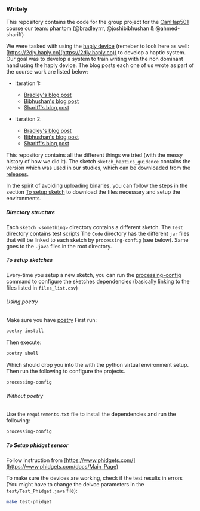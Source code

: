### Writely

This repository contains the code for the group project for the [CanHap501](https://wiki.canhaptics.ca) course our team: phantom (@bradleyrrr, @joshibibhushan & @ahmed-shariff)

We were tasked with using the [haply device](https://www.haply.co) (remeber to look here as well: [https://2diy.haply.co](https://2diy.haply.co)) to develop a haptic system. Our goal was to develop a system to train writing with the non dominant hand using the haply device. The blog posts each one of us wrote as part of the course work are listed below:

- Iteration 1:
  - [Bradley's blog post](https://bradleyrrr.github.io/sample/pi1.html)
  - [Bibhushan's blog post](https://joshibibhushan.medium.com/writely-iteration-1-438068380fcc)
  - [Shariff's blog post](https://ahmed-shariff.github.io/2021/03/08/canhap_writely_i1/)

- Iteration 2:
  - [Bradley's blog post](https://bradleyrrr.github.io/sample/pi2.html)
  - [Bibhushan's blog post](https://joshibibhushan.medium.com/writely-iteration-2-d945c0f5e91d)
  - [Shariff's blog post](https://ahmed-shariff.github.io/2021/03/29/canhap_writel_i2/)
  
  
This repository contains all the different things we tried (with the messy history of how we did it). The sketch `sketch_haptics_guidence` contains the version which was used in our studies, which can be downloaded from the [releases](https://github.com/ahmed-shariff/CanHap501_writely/releases/tag/1.0).

In the spirit of avoiding uploading binaries, you can follow the steps in the section [To setup sketch](#to-setup-sketches) to download the files necessary and setup the environments.

##### Directory structure
Each `sketch_<something>` directory contains a different sketch.
The `Test` directory contains test scripts
The `Code` directory has the different `jar` files that will be linked to each sketch by `processing-config` (see below).
Same goes to the `.java` files in the root directory.

##### To setup sketches
Every-time you setup a new sketch, you can run the [processing-config](https://github.com/ahmed-shariff/processing_config) command to configure the sketches dependencies (basically linking to the files listed in `files_list.csv`)


###### Using poetry
Make sure you have [poetry](https://python-poetry.org)
First run:

```bash
poetry install
```

Then execute:
```bash
poetry shell
```
Which should drop you into the with the python virtual environment setup. Then run the following to configure the projects.
```bash
processing-config
```

###### Without poetry
Use the `requirements.txt` file to install the dependencies and run the following:
```bash
processing-config
```

##### To Setup phidget sensor
 Follow instruction from [https://www.phidgets.com/](https://www.phidgets.com/docs/Main_Page)
 
 To make sure the devices are working, check if the test results in errors (You might have to change the deivce parameters in the `test/Test_Phidget.java` file):
 
 ```bash
 make test-phidget
 ```

